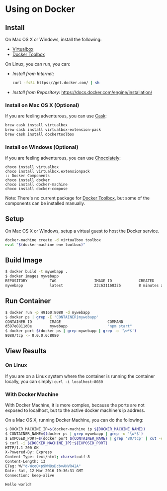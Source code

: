 # **Using on Docker**

## **Install**

On Mac OS X or Windows, install the following:
   * [Virtualbox](https://www.virtualbox.org/wiki/Downloads)
   * [Docker Toolbox](https://www.docker.com/products/docker-toolbox)

On Linux, you can run, you can:
   * *Install from Internet*:
     ```bash
     curl -fsSL https://get.docker.com/ | sh
     ```
   * *Install from Repository*: https://docs.docker.com/engine/installation/

### **Install on Mac OS X (Optional)**

If you are feeling adventurous, you can use [Cask](https://caskroom.github.io/):
```bash
brew cask install virtualbox
brew cask install virtualbox-extension-pack
brew cask install dockertoolbox
```

### **Install on Windows (Optional)**

if you are feeling adventurous, you can use [Chocolately](https://chocolatey.org/):

```batch
choco install virtualbox
choco install virtualbox.extensionpack
:: Docker Components
choco install docker
choco install docker-machine
choco install docker-compose
```

Note: There's no current package for [Docker Toolbox](https://www.docker.com/products/docker-toolbox), but some of the components can be installed manually.

## **Setup**

On Mac OS X or Windows, setup a virtual guest to host the Docker service.

```bash
docker-machine create -d virtualbox toolbox
eval "$(docker-machine env toolbox)"
```

## **Build Image**

```bash
$ docker build -t mywebapp .
$ docker images mywebapp
REPOSITORY          TAG                 IMAGE ID            CREATED             SIZE
mywebapp            latest              23c631168326        8 minutes ago       647.8 MB

```

## **Run Container**

```bash
$ docker run -p 49160:8080 -d mywebapp
$ docker ps | grep -E 'CONTAINER|mywebapp'
CONTAINER ID        IMAGE                     COMMAND                  CREATED             STATUS              PORTS                                           NAMES
d597e8811d0e        mywebapp                  "npm start"              10 seconds ago      Up 9 seconds        0.0.0.0:8080->8080/tcp                          grave_williams
$ docker port $(docker ps | grep mywebapp | grep -o '\w*$')
8080/tcp -> 0.0.0.0:8080
```

## **View Results**

### **On Linux**
If you are on a Linux system where the container is running the container locally, you can simply: `curl -i localhost:8080`

### **With Docker Machine**

With Docker Machine, it is more complex, because the ports are not exposed to localhost, but to the active docker machine's ip address.

On a Mac OS X, running Docker Machine, you can do the following:
```bash
$ DOCKER_MACHINE_IP=$(docker-machine ip ${DOCKER_MACHINE_NAME})
$ CONTAINER_NAME=$(docker ps | grep mywebapp | grep -o '\w*$')
$ EXPOSED_PORT=$(docker port ${CONTAINER_NAME} | grep '80/tcp' | cut -d: -f2)
$ curl -i ${DOCKER_MACHINE_IP}:${EXPOSED_PORT}
HTTP/1.1 200 OK
X-Powered-By: Express
Content-Type: text/html; charset=utf-8
Content-Length: 13
ETag: W/"d-WcoO+p9WM8sDcbvANVR42A"
Date: Sat, 12 Mar 2016 19:36:31 GMT
Connection: keep-alive

Hello world!
```
